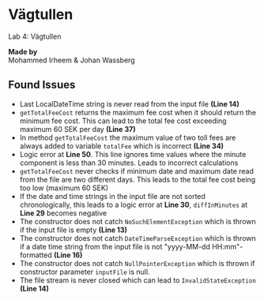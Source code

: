 # Vägtullen
Lab 4: Vägtullen

**Made by**\
Mohammed Irheem & Johan Wassberg


## Found Issues
- Last LocalDateTime string is never read from the input file **(Line 14)**
- ``getTotalFeeCost`` returns the maximum fee cost when it should return the minimum fee cost. This can lead to the total fee cost exceeding maximum 60 SEK per day **(Line 37)**
- In method ``getTotalFeeCost`` the maximum value of two toll fees are always added to variable ``totalFee`` which is incorrect **(Line 34)**
- Logic error at **Line 50**. This line ignores time values where the minute component is less than 30 minutes. Leads to incorrect calculations
- ``getTotalFeeCost`` never checks if minimum date and maximum date read from the file are two different days. This leads to the total fee cost being too low (maximum 60 SEK)
- If the date and time strings in the input file are not sorted chronologically, this leads to a logic error at **Line 30**, ``diffInMinutes`` at **Line 29** becomes negative
- The constructor does not catch ``NoSuchElementException`` which is thrown if the input file is empty **(Line 13)**
- The constructor does not catch ``DateTimeParseException`` which is thrown if a date time string from the input file is not "yyyy-MM-dd HH:mm"-formatted **(Line 16)**
- The constructor does not catch ``NullPointerException`` which is thrown if constructor parameter ``inputFile`` is null.
- The file stream is never closed which can lead to ``InvalidStateException`` **(Line 14)**